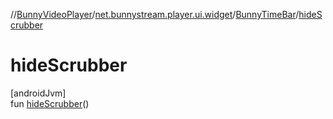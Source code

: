 //[BunnyVideoPlayer](../../../index.md)/[net.bunnystream.player.ui.widget](../index.md)/[BunnyTimeBar](index.md)/[hideScrubber](hide-scrubber.md)

# hideScrubber

[androidJvm]\
fun [hideScrubber](hide-scrubber.md)()
